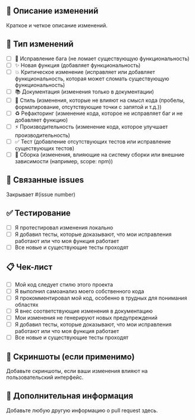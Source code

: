 ## 📝 Описание изменений
Краткое и четкое описание изменений.

## 🎯 Тип изменений
- [ ] 🐛 Исправление бага (не ломает существующую функциональность)
- [ ] ✨ Новая функция (добавляет функциональность)
- [ ] 💥 Критическое изменение (исправляет или добавляет функциональность, которая может сломать существующую функциональность)
- [ ] 📚 Документация (изменения только в документации)
- [ ] 🎨 Стиль (изменения, которые не влияют на смысл кода (пробелы, форматирование, отсутствующие точки с запятой и т.д.))
- [ ] ♻️ Рефакторинг (изменение кода, которое не исправляет баг и не добавляет функцию)
- [ ] ⚡ Производительность (изменение кода, которое улучшает производительность)
- [ ] ✅ Тест (добавление отсутствующих тестов или исправление существующих тестов)
- [ ] 🔧 Сборка (изменения, влияющие на систему сборки или внешние зависимости (например, scope: npm))

## 🔗 Связанные issues
Закрывает #(issue number)

## ✅ Тестирование
- [ ] Я протестировал изменения локально
- [ ] Я добавил тесты, которые доказывают, что мои исправления работают или что моя функция работает
- [ ] Все новые и существующие тесты проходят

## 📋 Чек-лист
- [ ] Мой код следует стилю этого проекта
- [ ] Я выполнил самоанализ моего собственного кода
- [ ] Я прокомментировал мой код, особенно в трудных для понимания областях
- [ ] Я внес соответствующие изменения в документацию
- [ ] Мои изменения не генерируют новых предупреждений
- [ ] Я добавил тесты, которые доказывают, что мои исправления работают или что моя функция работает
- [ ] Все новые и существующие тесты проходят

## 📸 Скриншоты (если применимо)
Добавьте скриншоты, если ваши изменения влияют на пользовательский интерфейс.

## 🔧 Дополнительная информация
Добавьте любую другую информацию о pull request здесь.









